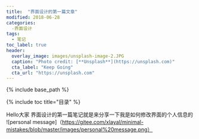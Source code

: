 ```yaml
---
title:  "界面设计的第一篇文章"
modified: 2018-06-28 
categories: 
  -界面设计
tags:
  - 笔记
toc_label: true
header:
  overlay_image: images/unsplash-image-2.JPG
  caption: "Photo credit: [**Unsplash**](https://unsplash.com)"
  cta_label: "Keep Going"
  cta_url: "https://unsplash.com"
---
```


{% include base_path %}

{% include toc title="目录" %}


Hello大家
界面设计的第一篇笔记就是来分享一下我是如何修改界面的个人信息的
![personal message]（https://gitee.com/xlayal/minimal-mistakes/blob/master/images/personal%20message.png）
